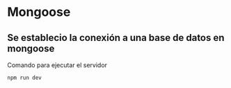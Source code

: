 # Mongoose

## Se establecio la conexión a una base de datos en mongoose

 Comando para ejecutar el servidor

```bash
npm run dev
```